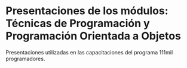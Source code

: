 # Presentaciones de los módulos: Técnicas de Programación y Programación Orientada a Objetos 
Presentaciones utilizadas en las capacitaciones del programa 111mil programadores.
